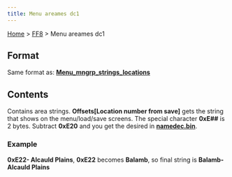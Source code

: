 ```yaml
---
title: Menu areames dc1
---
```


[Home](Main%20Page.md) > [FF8](FF8.md) > Menu areames dc1

## Format

Same format as: **[Menu\_mngrp\_strings\_locations][]**

## Contents

Contains area strings. **Offsets\[Location number from save\]** gets the
string that shows on the menu/load/save screens. The special character
**0xE\#\#** is 2 bytes. Subtract **0xE20** and you get the desired in
**[namedec.bin][]**.

### Example

**0xE22- Alcauld Plains**, **0xE22** becomes **Balamb**, so final string
is **Balamb- Alcauld Plains**

  [Menu\_mngrp\_strings\_locations]: http://wiki.ffrtt.ru/index.php/FF8/Menu_mngrp_strings_locations
  [namedec.bin]: ../Main%20namedic.md "wikilink"
